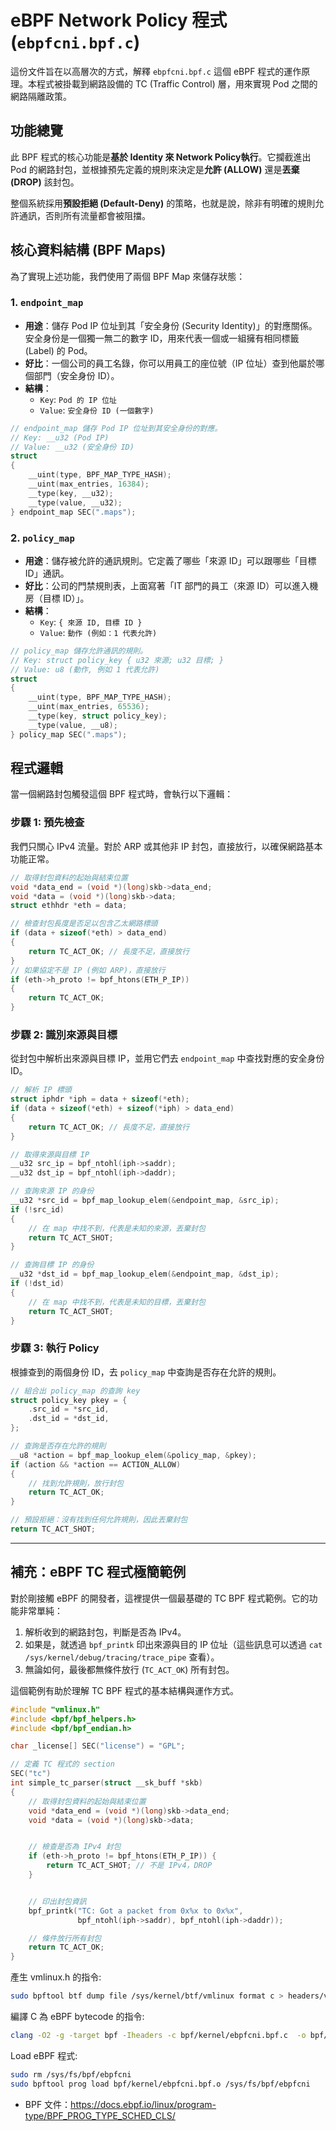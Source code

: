 # eBPF Network Policy 程式 (`ebpfcni.bpf.c`)

這份文件旨在以高層次的方式，解釋 `ebpfcni.bpf.c` 這個 eBPF 程式的運作原理。本程式被掛載到網路設備的 TC (Traffic Control) 層，用來實現 Pod 之間的網路隔離政策。

## 功能總覽

此 BPF 程式的核心功能是**基於 Identity 來 Network Policy執行**。它攔截進出 Pod 的網路封包，並根據預先定義的規則來決定是**允許 (ALLOW)** 還是**丟棄 (DROP)** 該封包。

整個系統採用**預設拒絕 (Default-Deny)** 的策略，也就是說，除非有明確的規則允許通訊，否則所有流量都會被阻擋。

## 核心資料結構 (BPF Maps)

為了實現上述功能，我們使用了兩個 BPF Map 來儲存狀態：

### 1. `endpoint_map`

- **用途**：儲存 Pod IP 位址到其「安全身份 (Security Identity)」的對應關係。安全身份是一個獨一無二的數字 ID，用來代表一個或一組擁有相同標籤 (Label) 的 Pod。
- **好比**：一個公司的員工名錄，你可以用員工的座位號（IP 位址）查到他屬於哪個部門（安全身份 ID）。
- **結構**：
  - `Key`: `Pod 的 IP 位址`
  - `Value`: `安全身份 ID (一個數字)`

```c
// endpoint_map 儲存 Pod IP 位址到其安全身份的對應。
// Key: __u32 (Pod IP)
// Value: __u32 (安全身份 ID)
struct
{
    __uint(type, BPF_MAP_TYPE_HASH);
    __uint(max_entries, 16384);
    __type(key, __u32);
    __type(value, __u32);
} endpoint_map SEC(".maps");
```

### 2. `policy_map`

- **用途**：儲存被允許的通訊規則。它定義了哪些「來源 ID」可以跟哪些「目標 ID」通訊。
- **好比**：公司的門禁規則表，上面寫著「IT 部門的員工（來源 ID）可以進入機房（目標 ID）」。
- **結構**：
  - `Key`: `{ 來源 ID, 目標 ID }`
  - `Value`: `動作 (例如：1 代表允許)`

```c
// policy_map 儲存允許通訊的規則。
// Key: struct policy_key { u32 來源; u32 目標; }
// Value: u8 (動作, 例如 1 代表允許)
struct
{
    __uint(type, BPF_MAP_TYPE_HASH);
    __uint(max_entries, 65536);
    __type(key, struct policy_key);
    __type(value, __u8);
} policy_map SEC(".maps");
```

## 程式邏輯

當一個網路封包觸發這個 BPF 程式時，會執行以下邏輯：

### 步驟 1: 預先檢查

我們只關心 IPv4 流量。對於 ARP 或其他非 IP 封包，直接放行，以確保網路基本功能正常。

```c
// 取得封包資料的起始與結束位置
void *data_end = (void *)(long)skb->data_end;
void *data = (void *)(long)skb->data;
struct ethhdr *eth = data;

// 檢查封包長度是否足以包含乙太網路標頭
if (data + sizeof(*eth) > data_end)
{
    return TC_ACT_OK; // 長度不足，直接放行
}
// 如果協定不是 IP (例如 ARP)，直接放行
if (eth->h_proto != bpf_htons(ETH_P_IP))
{
    return TC_ACT_OK;
}
```

### 步驟 2: 識別來源與目標

從封包中解析出來源與目標 IP，並用它們去 `endpoint_map` 中查找對應的安全身份 ID。

```c
// 解析 IP 標頭
struct iphdr *iph = data + sizeof(*eth);
if (data + sizeof(*eth) + sizeof(*iph) > data_end)
{
    return TC_ACT_OK; // 長度不足，直接放行
}

// 取得來源與目標 IP
__u32 src_ip = bpf_ntohl(iph->saddr);
__u32 dst_ip = bpf_ntohl(iph->daddr);

// 查詢來源 IP 的身份
__u32 *src_id = bpf_map_lookup_elem(&endpoint_map, &src_ip);
if (!src_id)
{
    // 在 map 中找不到，代表是未知的來源，丟棄封包
    return TC_ACT_SHOT;
}

// 查詢目標 IP 的身份
__u32 *dst_id = bpf_map_lookup_elem(&endpoint_map, &dst_ip);
if (!dst_id)
{
    // 在 map 中找不到，代表是未知的目標，丟棄封包
    return TC_ACT_SHOT;
}
```

### 步驟 3: 執行 Policy

根據查到的兩個身份 ID，去 `policy_map` 中查詢是否存在允許的規則。

```c
// 組合出 policy_map 的查詢 key
struct policy_key pkey = {
    .src_id = *src_id,
    .dst_id = *dst_id,
};

// 查詢是否存在允許的規則
__u8 *action = bpf_map_lookup_elem(&policy_map, &pkey);
if (action && *action == ACTION_ALLOW)
{
    // 找到允許規則，放行封包
    return TC_ACT_OK;
}

// 預設拒絕：沒有找到任何允許規則，因此丟棄封包
return TC_ACT_SHOT;
```

---

## 補充：eBPF TC 程式極簡範例

對於剛接觸 eBPF 的開發者，這裡提供一個最基礎的 TC BPF 程式範例。它的功能非常單純：

1.  解析收到的網路封包，判斷是否為 IPv4。
2.  如果是，就透過 `bpf_printk` 印出來源與目的 IP 位址（這些訊息可以透過 `cat /sys/kernel/debug/tracing/trace_pipe` 查看）。
3.  無論如何，最後都無條件放行 (`TC_ACT_OK`) 所有封包。

這個範例有助於理解 TC BPF 程式的基本結構與運作方式。

```c
#include "vmlinux.h"
#include <bpf/bpf_helpers.h>
#include <bpf/bpf_endian.h>

char _license[] SEC("license") = "GPL";

// 定義 TC 程式的 section
SEC("tc")
int simple_tc_parser(struct __sk_buff *skb)
{
    // 取得封包資料的起始與結束位置
    void *data_end = (void *)(long)skb->data_end;
    void *data = (void *)(long)skb->data;


    // 檢查是否為 IPv4 封包
    if (eth->h_proto != bpf_htons(ETH_P_IP)) {
        return TC_ACT_SHOT; // 不是 IPv4，DROP
    }


    // 印出封包資訊
    bpf_printk("TC: Got a packet from 0x%x to 0x%x",
               bpf_ntohl(iph->saddr), bpf_ntohl(iph->daddr));

    // 條件放行所有封包
    return TC_ACT_OK;
}
```

產生 vmlinux.h 的指令:

```bash
sudo bpftool btf dump file /sys/kernel/btf/vmlinux format c > headers/vmlinux.h
```

編譯 C 為 eBPF bytecode 的指令:

```bash
clang -O2 -g -target bpf -Iheaders -c bpf/kernel/ebpfcni.bpf.c  -o bpf/kernel/ebpfcni.bpf.o
```

Load eBPF 程式:

```bash
sudo rm /sys/fs/bpf/ebpfcni
sudo bpftool prog load bpf/kernel/ebpfcni.bpf.o /sys/fs/bpf/ebpfcni
```

- BPF 文件：https://docs.ebpf.io/linux/program-type/BPF_PROG_TYPE_SCHED_CLS/
